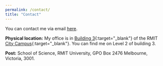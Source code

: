 ```yaml
---
permalink: /contact/
title: "Contact"
---
```


You can contact me via email [here](mailto:daniel.gomez@rmit.edu.au).

**Physical location:** My office is in [Building 3](https://goo.gl/maps/NKJua22D8LzVUgwY6){:target="_blank"} of the RMIT [City Campus](https://www.rmit.edu.au/about/our-locations-and-facilities/locations/melbourne-city-campus){:target="_blank"}. You can find me on Level 2 of building 3.

**Post:** School of Science, RMIT University, GPO Box 2476 Melbourne, Victoria, 3001. 

